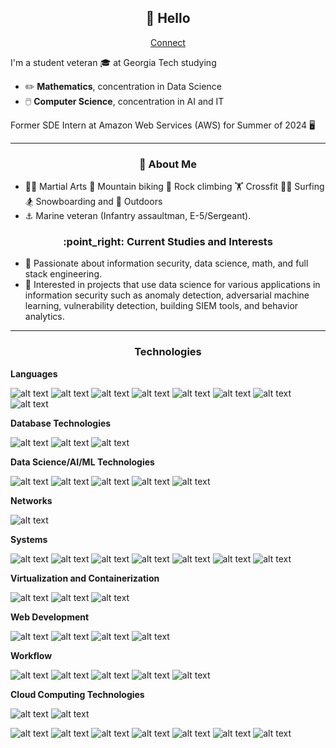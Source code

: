<h2 align="center">👋 Hello</h2>
<p align="center">
  <a href="https://www.linkedin.com/in/abarton01">Connect</a>
</p>

I'm a student veteran 🎓 at Georgia Tech studying
- :pencil2: **Mathematics**, concentration in Data Science
- 🖱️ **Computer Science**, concentration in AI and IT

Former SDE Intern at Amazon Web Services (AWS) for Summer of 2024 🖥️

-------
<h3 align="center">🍎 About Me</h3>

- 🤼‍♂️ Martial Arts :mountain_bicyclist: Mountain biking 🐐 Rock climbing 🏋️ Crossfit 🏄‍♂️ Surfing :snowboarder: Snowboarding and :sunrise_over_mountains: Outdoors
- ⚓ Marine veteran (Infantry assaultman, E-5/Sergeant).

<h3 align="center">:point_right: Current Studies and Interests</h3>

- 🌱 Passionate about information security, data science, math, and full stack engineering.
- 🌳 Interested in projects that use data science for various applications in information security such as anomaly detection, adversarial machine learning, vulnerability detection, building SIEM tools, and behavior analytics.

---
<h3 align="center"> Technologies </h3>

**Languages**

![alt text](https://img.shields.io/badge/Python-4776AB?style=for-the-badge&logo=python&logoColor=blue)
![alt text](https://img.shields.io/badge/Rust-000000?style=for-the-badge&logo=rust&logoColor=white)
![alt text](https://img.shields.io/badge/C-00599C?style=for-the-badge&logo=c&logoColor=white)
![alt text](https://img.shields.io/badge/Java-ED8B00?style=for-the-badge&logo=openjdk&logoColor=blue)
![alt text](https://img.shields.io/badge/TypeScript-007ACC?style=for-the-badge&logo=typescript&logoColor=white)
![alt text](https://img.shields.io/badge/JavaScript-F7DF1E?style=for-the-badge&logo=javascript&logoColor=white)
![alt text](https://img.shields.io/badge/C++-00599C?style=for-the-badge&logo=cplusplus&logoColor=white)
![alt text](https://img.shields.io/badge/TeX-008080?style=for-the-badge&logo=latex&logoColor=white)

**Database Technologies**

![alt text](https://img.shields.io/badge/MySQL-4479A1?style=for-the-badge&logo=mysql&logoColor=white)
![alt text](https://img.shields.io/badge/PostgreSQL-4169E1?style=for-the-badge&logo=postgresql&logoColor=white)
![alt text](https://img.shields.io/badge/SQLAlchemy-D71F00?style=for-the-badge&logo=sqlalchemy&logoColor=white)

**Data Science/AI/ML Technologies**

![alt text](https://img.shields.io/badge/PyTorch-EE4C2C?style=for-the-badge&logo=pytorch&logoColor=white)
![alt text](https://img.shields.io/badge/Numpy-777BB4?style=for-the-badge&logo=numpy&logoColor=white)
![alt text](https://img.shields.io/badge/Pandas-150458?style=for-the-badge&logo=pandas&logoColor=white)
![alt text](https://img.shields.io/badge/scikit_learn-F7931E?style=for-the-badge&logo=scikit-learn&logoColor=white)
![alt text](https://img.shields.io/badge/LangChain-1C3C3C?style=for-the-badge&logo=langchain&logoColor=white)
<!--![alt text](https://img.shields.io/badge/SciPy-8CAAE6?style=for-the-badge&logo=scipy&logoColor=white)-->

**Networks**

![alt text](https://img.shields.io/badge/Wireshark-1679A7?style=for-the-badge&logo=wireshark&logoColor=white)


**Systems**

![alt text](https://img.shields.io/badge/LinuxMint-86BE43?style=for-the-badge&logo=linuxmint&logoColor=white)
![alt text](https://img.shields.io/badge/Kali-557C94?style=for-the-badge&logo=kalilinux&logoColor=white)
![alt text](https://img.shields.io/badge/Debian-A81D33?style=for-the-badge&logo=debian&logoColor=white)
![alt text](https://img.shields.io/badge/Arch-1793D1?style=for-the-badge&logo=archlinux&logoColor=white)
![alt text](https://img.shields.io/badge/Linux-FCC624?style=for-the-badge&logo=linux&logoColor=white)
![alt text](https://img.shields.io/badge/GNU-A42E2B?style=for-the-badge&logo=gnu&logoColor=white)
![alt text](https://img.shields.io/badge/RaspberryPi-A22846?style=for-the-badge&logo=raspberrypi&logoColor=white)

**Virtualization and Containerization**

![alt text](https://img.shields.io/badge/Docker-2496ED?style=for-the-badge&logo=docker&logoColor=white)
![alt text](https://img.shields.io/badge/QEMU-FF6600?style=for-the-badge&logo=qemu&logoColor=white)
![alt text](https://img.shields.io/badge/VirtualBox-183A61?style=for-the-badge&logo=virtualbox&logoColor=white)

**Web Development**

![alt text](https://img.shields.io/badge/React-61DAFB?style=for-the-badge&logo=react&logoColor=white)
![alt text](https://img.shields.io/badge/Node.js-5FA04E?style=for-the-badge&logo=node.js&logoColor=white)
![alt text](https://img.shields.io/badge/CSS3-1572B6?style=for-the-badge&logo=css3&logoColor=white)
![alt text](https://img.shields.io/badge/HTML-E34F26?style=for-the-badge&logo=html5&logoColor=white)

**Workflow**

![alt text](https://img.shields.io/badge/Neovim-57A143?style=for-the-badge&logo=neovim&logoColor=white)
![alt text](https://img.shields.io/badge/Obsidian-7C3AED?style=for-the-badge&logo=obsidian&logoColor=white)
![alt text](https://img.shields.io/badge/Tmux-1BB91F?style=for-the-badge&logo=tmux&logoColor=white)
![alt text](https://img.shields.io/badge/Git-F05032?style=for-the-badge&logo=git&logoColor=white)
![alt text](https://img.shields.io/badge/Zsh-F15A24?style=for-the-badge&logo=zsh&logoColor=white)

**Cloud Computing Technologies**

![alt text](https://img.shields.io/badge/AWS-232F3E?style=for-the-badge&logo=amazonwebservices&logoColor=white)
![alt text](https://img.shields.io/badge/Amazon-FF9900?style=for-the-badge&logo=amazon&logoColor=white)

![alt text](https://img.shields.io/badge/Amazon%20DynamoDB-4053D6?style=for-the-badge&logo=amazondynamodb&logoColor=white)
![alt text](https://img.shields.io/badge/Amazon%20S3-569A31?style=for-the-badge&logo=amazons3&logoColor=white)
![alt text](https://img.shields.io/badge/AWS%20Lambda-FF9900?style=for-the-badge&logo=awslambda&logoColor=white)
![alt text](https://img.shields.io/badge/Amazon%20Redshift-8C4FFF?style=for-the-badge&logo=amazonredshift&logoColor=white)
![alt text](https://img.shields.io/badge/Amazon%20IAM-DD344C?style=for-the-badge&logo=amazoniam&logoColor=white)
![alt text](https://img.shields.io/badge/AWS%20Glue-150458?style=for-the-badge&logoColor=white)
![alt text](https://img.shields.io/badge/Amazon%20Cloudwatch-FF4F8B?style=for-the-badge&logo=amazoncloudwatch&logoColor=white)

